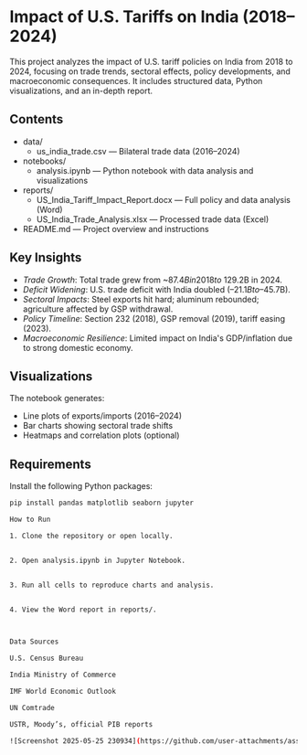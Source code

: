 # Impact of U.S. Tariffs on India (2018–2024)

This project analyzes the impact of U.S. tariff policies on India from 2018 to 2024, focusing on trade trends, sectoral effects, policy developments, and macroeconomic consequences. It includes structured data, Python visualizations, and an in-depth report.

## Contents

- data/
  - us_india_trade.csv — Bilateral trade data (2016–2024)
- notebooks/
  - analysis.ipynb — Python notebook with data analysis and visualizations
- reports/
  - US_India_Tariff_Impact_Report.docx — Full policy and data analysis (Word)
  - US_India_Trade_Analysis.xlsx — Processed trade data (Excel)
- README.md — Project overview and instructions

## Key Insights

- *Trade Growth*: Total trade grew from ~$87.4B in 2018 to ~$129.2B in 2024.
- *Deficit Widening*: U.S. trade deficit with India doubled (–$21.1B to –$45.7B).
- *Sectoral Impacts*: Steel exports hit hard; aluminum rebounded; agriculture affected by GSP withdrawal.
- *Policy Timeline*: Section 232 (2018), GSP removal (2019), tariff easing (2023).
- *Macroeconomic Resilience*: Limited impact on India's GDP/inflation due to strong domestic economy.

## Visualizations

The notebook generates:
- Line plots of exports/imports (2016–2024)
- Bar charts showing sectoral trade shifts
- Heatmaps and correlation plots (optional)

## Requirements

Install the following Python packages:
```bash
pip install pandas matplotlib seaborn jupyter

How to Run

1. Clone the repository or open locally.


2. Open analysis.ipynb in Jupyter Notebook.


3. Run all cells to reproduce charts and analysis.


4. View the Word report in reports/.



Data Sources

U.S. Census Bureau

India Ministry of Commerce

IMF World Economic Outlook

UN Comtrade

USTR, Moody’s, official PIB reports

![Screenshot 2025-05-25 230934](https://github.com/user-attachments/assets/f7d9367b-eeff-4a49-9938-629dc64deb5f)



